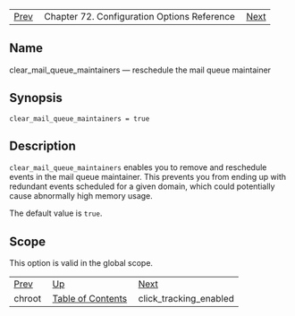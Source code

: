 |     |     |     |
| --- | --- | --- |
| [Prev](conf.ref.chroot)  | Chapter 72. Configuration Options Reference |  [Next](config.click_tracking_enabled) |

<a name="conf.ref.clear_mail_queue_maintainers"></a>
## Name

clear_mail_queue_maintainers — reschedule the mail queue maintainer

## Synopsis

`clear_mail_queue_maintainers = true`

<a name="idp23860736"></a>
## Description

`clear_mail_queue_maintainers` enables you to remove and reschedule events in the mail queue maintainer. This prevents you from ending up with redundant events scheduled for a given domain, which could potentially cause abnormally high memory usage.

The default value is `true`.

<a name="idp23865584"></a>
## Scope

This option is valid in the global scope.

|     |     |     |
| --- | --- | --- |
| [Prev](conf.ref.chroot)  | [Up](config.options.ref) |  [Next](config.click_tracking_enabled) |
| chroot  | [Table of Contents](index) |  click_tracking_enabled |


